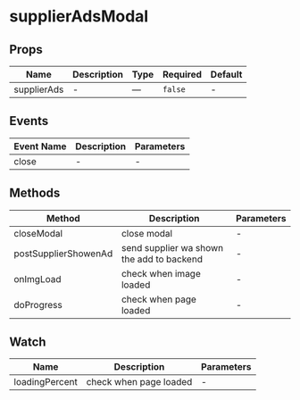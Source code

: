 # supplierAdsModal

## Props

<!-- @vuese:supplierAdsModal:props:start -->
|Name|Description|Type|Required|Default|
|---|---|---|---|---|
|supplierAds|-|—|`false`|-|

<!-- @vuese:supplierAdsModal:props:end -->


## Events

<!-- @vuese:supplierAdsModal:events:start -->
|Event Name|Description|Parameters|
|---|---|---|
|close|-|-|

<!-- @vuese:supplierAdsModal:events:end -->


## Methods

<!-- @vuese:supplierAdsModal:methods:start -->
|Method|Description|Parameters|
|---|---|---|
|closeModal|close modal|-|
|postSupplierShowenAd|send supplier wa shown the add to backend|-|
|onImgLoad|check when image loaded|-|
|doProgress|check when page loaded|-|

<!-- @vuese:supplierAdsModal:methods:end -->


## Watch

<!-- @vuese:supplierAdsModal:watch:start -->
|Name|Description|Parameters|
|---|---|---|
|loadingPercent|check when page loaded|-|

<!-- @vuese:supplierAdsModal:watch:end -->



